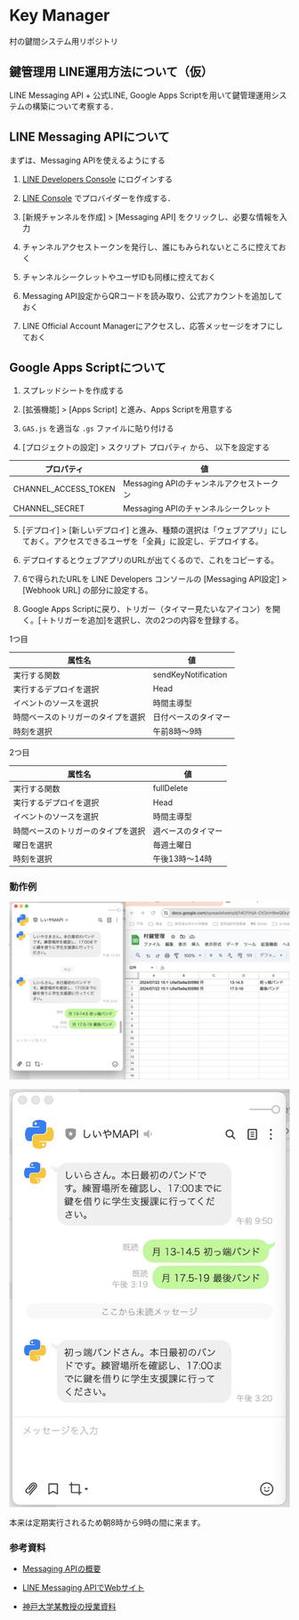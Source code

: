 # Key Manager
村の鍵間システム用リポジトリ

## 鍵管理用 LINE運用方法について（仮）

LINE Messaging API + 公式LINE, Google Apps Scriptを用いて鍵管理運用システムの構築について考察する．

## LINE Messaging APIについて

まずは、Messaging APIを使えるようにする

1. [LINE Developers Console](https://developers.line.biz/ja/docs/messaging-api/) にログインする

2. [LINE Console](https://developers.line.biz/console/) でプロバイダーを作成する．

3. [新規チャンネルを作成] > [Messaging API] をクリックし、必要な情報を入力

4. チャンネルアクセストークンを発行し、誰にもみられないところに控えておく

5. チャンネルシークレットやユーザIDも同様に控えておく

6. Messaging API設定からQRコードを読み取り、公式アカウントを追加しておく

7. LINE Official Account Managerにアクセスし、応答メッセージをオフにしておく


## Google Apps Scriptについて

1. スプレッドシートを作成する

2. [拡張機能] > [Apps Script] と進み、Apps Scriptを用意する

3. `GAS.js` を適当な `.gs` ファイルに貼り付ける

4. [プロジェクトの設定] > スクリプト プロパティ から、 以下を設定する

|プロパティ|値|
|---|---|
|CHANNEL_ACCESS_TOKEN|Messaging APIのチャンネルアクセストークン|
|CHANNEL_SECRET|Messaging APIのチャンネルシークレット|

5. [デプロイ] > [新しいデプロイ] と進み、種類の選択は「ウェブアプリ」にしておく。アクセスできるユーザを「全員」に設定し、デプロイする。

6. デプロイするとウェブアプリのURLが出てくるので、これをコピーする。

7. 6で得られたURLを LINE Developers コンソールの [Messaging API設定] > [Webhook URL] の部分に設定する。

8. Google Apps Scriptに戻り、トリガー（タイマー見たいなアイコン）を開く。[＋トリガーを追加]を選択し、次の2つの内容を登録する。

1つ目

|属性名|値|
|---|---|
|実行する関数|sendKeyNotification|
|実行するデプロイを選択|Head|
|イベントのソースを選択|時間主導型|
|時間ベースのトリガーのタイプを選択|日付ベースのタイマー|
|時刻を選択|午前8時〜9時|

2つ目

|属性名|値|
|---|---|
|実行する関数|fullDelete|
|実行するデプロイを選択|Head|
|イベントのソースを選択|時間主導型|
|時間ベースのトリガーのタイプを選択|週ベースのタイマー|
|曜日を選択|毎週土曜日|
|時刻を選択|午後13時〜14時|

### 動作例

![送信後](docs/img/送信後.png)

![受信](docs/img/メッセージが来る.png)

本来は定期実行されるため朝8時から9時の間に来ます。

### 参考資料

- [Messaging APIの概要](https://developers.line.biz/ja/docs/messaging-api/overview/)

- [LINE Messaging APIでWebサイト](https://qiita.com/teaparty/items/b48d8ea8496895e2f3d8)

- [神戸大学某教授の授業資料](https://www2.kobe-u.ac.jp/~tnishida/programming/GAS-03.html)

